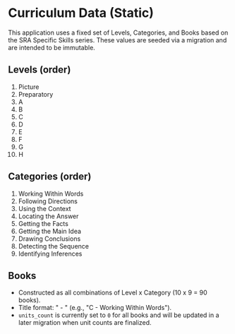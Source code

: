 # Curriculum Data (Static)

This application uses a fixed set of Levels, Categories, and Books based on the SRA Specific Skills series. These values are seeded via a migration and are intended to be immutable.

## Levels (order)
1. Picture
2. Preparatory
3. A
4. B
5. C
6. D
7. E
8. F
9. G
10. H

## Categories (order)
1. Working Within Words
2. Following Directions
3. Using the Context
4. Locating the Answer
5. Getting the Facts
6. Getting the Main Idea
7. Drawing Conclusions
8. Detecting the Sequence
9. Identifying Inferences

## Books
- Constructed as all combinations of Level x Category (10 x 9 = 90 books).
- Title format: "<Level> - <Category>" (e.g., "C - Working Within Words").
- `units_count` is currently set to `0` for all books and will be updated in a later migration when unit counts are finalized.

